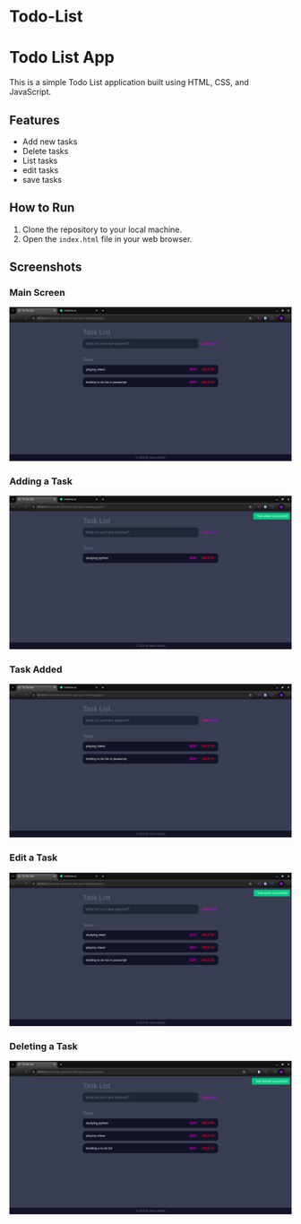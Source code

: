 # Todo-List


# Todo List App

This is a simple Todo List application built using HTML, CSS, and JavaScript.

## Features

- Add new tasks
- Delete tasks
- List tasks
- edit tasks
- save tasks

## How to Run

1. Clone the repository to your local machine.
2. Open the `index.html` file in your web browser.

## Screenshots

### Main Screen
![Main Screen](screenshot1.png)

### Adding a Task
![Adding a Task](screenshot2.png)

### Task Added
![Task Added](screenshot3.png)

### Edit a Task
![Edit a Task](screenshot4.png)

### Deleting a Task
![Deleting a Task](screenshot5.png)
